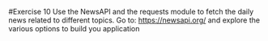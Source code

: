#Exercise 10 Use the NewsAPI and the requests module to fetch the daily news related to different topics. Go to: https://newsapi.org/ and explore the various options to build you application